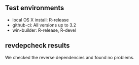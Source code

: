 ## Test environments
* local OS X install: R-release
* github-ci: All versions up to 3.2
* win-builder: R-release, R-devel

## revdepcheck results
We checked the reverse dependencies and found no problems.
